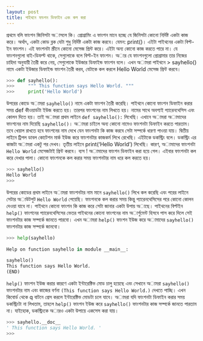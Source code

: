 ```yaml
---
layout: post
title: পাইথনে ফাংশন ডিফাইন এবং কল করা 
---
```

প্রথমে বলি ফাংশন জিনিসটা অাসলে কি। প্রোগ্রামিং এ ফাংশন মানে হচ্ছে যে জিনিসটা কোনো নির্দিষ্ট একটা কাজ করে। অর্থাৎ, একটা কোড ব্লক যেটা শুধু নির্দিষ্ট একটা কাজ করবে। যেমন: print()। এইটা পাইথনের একটা বিল্ট-ইন ফাংশন। এই ফাংশনটা স্ক্রীনে কোনো মেসেজ প্রিন্ট করে। এইটা অন্য কোনো কাজ করতে পারে না। যে ফাংশনগুলো বাই-ডিফল্ট থাকে, সেগুলোকে বলে বিল্ট-ইন ফাংশন। অার যে ফাংশনগুলো প্রোগ্রামার তার নিজের চাহিদা অনুযায়ী তৈরী করে নেয়, সেগুলোকে ইউজার ডিফাইন্ড ফাংশন বলে। এখন অামরা পাইথনে > sayhello() নামে একটা ইউজার ডিফাইন্ড ফাংশন তৈরী করব, যেটাকে কল করলে Hello World মেসেজ প্রিন্ট করবে।
```python
>>> def sayhello():
>>>     """ This function says Hello World. """
>>>     print('Hello World')
```

উপরের কোডে অামরা ``sayhello()`` নামে একটা ফাংশন তৈরী করেছি। পাইথনে কোনো ফাংশন ডিফাইন করার সময় def কীওয়ার্ডটা ইউজ করতে হয়। তারপর ফাংশনের নাম লিখতে হয়। নামের সাথে অবশ্যই প্যারেনথেসিস এবং কোলন দিতে হয়। তাই অামরা প্রথম লাইনে ``def sayhello():`` লিখেছি। এখানে অামরা অামাদের ফাংশনের নাম দিয়েছি ``sayhello()``। অামরা চাইলে অন্য কোনো নামেও ফাংশনটা ডিফাইন করতে পারতাম। তবে খেয়াল রাখতে হবে ফাংশনের নাম দেখে যেন ফাংশনটা কি কাজ করবে সেটা সম্পর্কে ধারণা পাওয়া যায়। দ্বিতীয় লাইনে ট্রিপল ডাবল কোটেশন মার্ক ইউজ করে ফাংশনটার কাজকর্ম লিখে রেখেছি। এইটাকে ডকস্ট্রিং বলে। ডকস্ট্রিং এর কাজটা অামরা একটু পর দেখব। তৃতীয় লাইনে print(‘Hello World’) লিখেছি। কারণ, অামাদের ফাংশনটা ``Hello World`` মেসেজটাই প্রিন্ট করবে। ব্যস ! অামাদের ফাংশন ডিফাইন করা হয়ে গেল। এইবার ফাংশনটা কল করে দেখার পালা। কোনো ফাংশনকে কল করার সময় ফাংশনটার নাম ধরে কল করতে হয়।
```python
>>> sayhello()
Hello World
>>>
```

উপরের কোডের প্রথম লাইনে অামরা ফাংশনটার নাম মানে ``sayhello()`` লিখে কল করেছি এবং পরের লাইনে সেটার অাউটপুট ``Hello World`` পেয়েছি। ফাংশনকে কল করার সময় কিন্তু প্যারেনথেসিসের পরে কোনো কোলন দেওয়া যাবে না।
পাইথনে কোনো ফাংশন কি কাজ করে সেটা জানার একটা উপায় অাছে। পাইথনের বিল্টইন ``help()`` ফাংশনের প্যারেনথেসিসের ভেতর পাইথনের কোনো ফাংশনের নাম অার্গুমেন্ট হিসবে পাস করে দিলে সেই ফাংশনটার কাজ সম্পর্কে জানতে পারবো। এখন অামরা ``help()`` ফাংশন ইউজ করে অামাদের ``sayhello()`` ফাংশনটার কাজ সম্পর্কে জানবো।
```python
>>> help(sayhello)
 
Help on function sayhello in module __main__:
 
sayhello()
This function says Hello World.
(END)
```

``help()`` ফাংশন ইউজ করার কারণে একটা ইন্টারেক্টিভ মোড চালু হয়েছে এবং সেখানে অামরা ``sayhello()`` ফাংশনটার নাম এবং কাজের বর্ণনা ``(This function says Hello World.)`` দেখতে পাচ্ছি। এখন কিবোর্ড থেকে q বাটনে প্রেস করলে ইন্টারেক্টিভ মোডটা চলে যাবে। অামরা যদি ফাংশনটা ডিফাইন করার সময় ডকস্ট্রিংটা না লিখতাম, তাহলে ``help()`` ফাংশন ইউজ করে ``sayhello()`` ফাংশনটার কাজ সম্পর্কে জানতে পারতাম না। যাইহোক, ডকস্ট্রিংকে অারও একটা উপায়ে একসেস করা যায়।
```python
>>> sayhello.__doc__
' This function says Hello World. '
>>>
```
